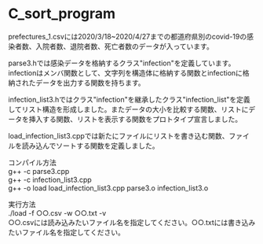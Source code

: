 # C_sort_program

prefectures_1.csvには2020/3/18~2020/4/27までの都道府県別のcovid-19の感染者数、入院者数、退院者数、死亡者数のデータが入っています。

parse3.hでは感染データを格納するクラス"infection"を定義しています。infectionはメンバ関数として、文字列を構造体に格納する関数とinfectionに格納されたデータを出力する関数を持ちます。

infection_list3.hではクラス"infection"を継承したクラス"infection_list"を定義してリスト構造を形成しました。またデータの大小を比較する関数、リストにデータを挿入する関数、リストを表示する関数をプロトタイプ宣言しました。

load_infection_list3.cppでは新たにファイルにリストを書き込む関数、ファイルを読み込んでソートする関数を定義しました。

コンパイル方法  
g++ -c parse3.cpp  
g++ -c infection_list3.cpp  
g++ -o load load_infection_list3.cpp parse3.o infection_list3.o  

実行方法  
./load -f ○○.csv -w ○○.txt -v  
○○.csvには読み込みたいファイル名を指定してください。○○.txtには書き込みたいファイル名を指定してください。  
